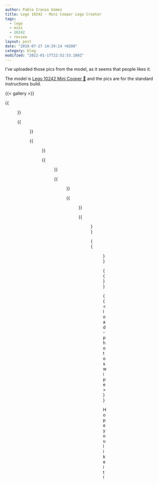 ```yaml
---
author: Pablo Iranzo Gómez
title: Lego 10242 - Mini Cooper Lego Creator
tags:
  - lego
  - mini
  - 10242
  - review
layout: post
date: "2019-07-27 14:39:14 +0200"
category: blog
modified: "2022-01-17T22:52:53.180Z"
---
```


I've uploaded those pics from the model, as it seems that people likes it.

The model is [Lego 10242 Mini Cooper 🛒](https://www.amazon.es/dp/B00M0ETSWU?tag=redken-21)
and the pics are for the standard instructions build.

{{< gallery >}}

{{<figure src="https://i.imgur.com/ewbaE5bt.jpg" link="https://i.imgur.com/ewbaE5b.jpg.jpg" alt="Side view" >}}

{{<figure src="https://i.imgur.com/ndvDhi4t.jpg" link="https://i.imgur.com/ndvDhi4.jpg.jpg" alt="Aerial view" >}}

{{<figure src="https://i.imgur.com/ocHIcX3t.jpg" link="https://i.imgur.com/ocHIcX3.jpg.jpg" alt="Motor view" >}}

{{<figure src="https://i.imgur.com/nkJ37xkt.jpg" link="https://i.imgur.com/nkJ37xk.jpg.jpg" alt="Trunk with replacement wheel area open" >}}

{{<figure src="https://i.imgur.com/RN3zp86t.jpg" link="https://i.imgur.com/RN3zp86.jpg.jpg" alt="Trunk with picnic kit" >}}

{{<figure src="https://i.imgur.com/WZ5VIk8t.jpg" link="https://i.imgur.com/WZ5VIk8.jpg.jpg" alt="Picnic kit" >}}

{{<figure src="https://i.imgur.com/s0t0PPbt.jpg" link="https://i.imgur.com/s0t0PPb.jpg.jpg" alt="Steering wheel" >}}

{{<figure src="https://i.imgur.com/XS8MGtvt.jpg" link="https://i.imgur.com/XS8MGtv.jpg.jpg" alt="Front seat moving to access rear seats" >}}

{{</gallery>}}

{{< load-photoswipe >}}

Hope you like it!
